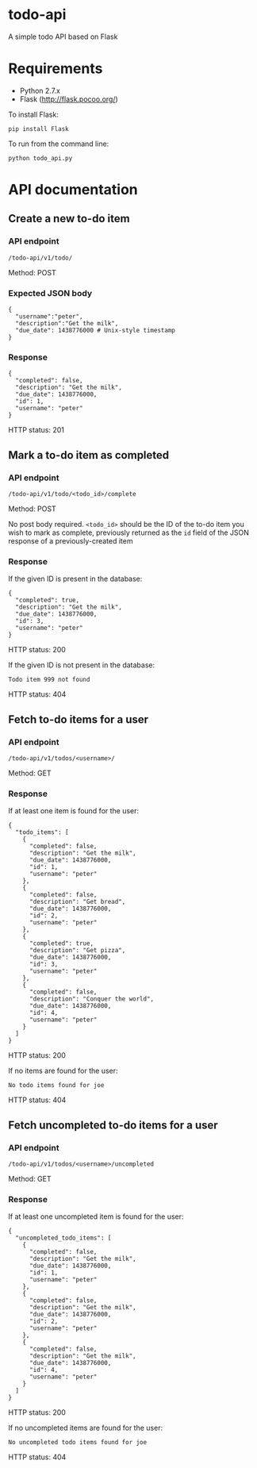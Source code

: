 # todo-api
A simple todo API based on Flask

# Requirements

- Python 2.7.x
- Flask (http://flask.pocoo.org/)

To install Flask:

    pip install Flask

To run from the command line:

    python todo_api.py

# API documentation

## Create a new to-do item

### API endpoint

    /todo-api/v1/todo/

Method: POST

### Expected JSON body

    {
      "username":"peter",
      "description":"Get the milk",
      "due_date": 1438776000 # Unix-style timestamp
    }

### Response

    {
      "completed": false,
      "description": "Get the milk",
      "due_date": 1438776000,
      "id": 1,
      "username": "peter"
    }

HTTP status: 201

## Mark a to-do item as completed

### API endpoint

    /todo-api/v1/todo/<todo_id>/complete

Method: POST

No post body required. `<todo_id>` should be the ID of the to-do item you wish to mark as complete, previously returned
as the `id` field of the JSON response of a previously-created item

### Response

If the given ID is present in the database:

    {
      "completed": true,
      "description": "Get the milk",
      "due_date": 1438776000,
      "id": 3,
      "username": "peter"
    }

HTTP status: 200

If the given ID is not present in the database:

    Todo item 999 not found

HTTP status: 404

## Fetch to-do items for a user

### API endpoint

    /todo-api/v1/todos/<username>/

Method: GET

### Response

If at least one item is found for the user:

    {
      "todo_items": [
        {
          "completed": false,
          "description": "Get the milk",
          "due_date": 1438776000,
          "id": 1,
          "username": "peter"
        },
        {
          "completed": false,
          "description": "Get bread",
          "due_date": 1438776000,
          "id": 2,
          "username": "peter"
        },
        {
          "completed": true,
          "description": "Get pizza",
          "due_date": 1438776000,
          "id": 3,
          "username": "peter"
        },
        {
          "completed": false,
          "description": "Conquer the world",
          "due_date": 1438776000,
          "id": 4,
          "username": "peter"
        }
      ]
    }

HTTP status: 200

If no items are found for the user:

    No todo items found for joe

HTTP status: 404

## Fetch uncompleted to-do items for a user

### API endpoint

    /todo-api/v1/todos/<username>/uncompleted

Method: GET

### Response

If at least one uncompleted item is found for the user:

    {
      "uncompleted_todo_items": [
        {
          "completed": false,
          "description": "Get the milk",
          "due_date": 1438776000,
          "id": 1,
          "username": "peter"
        },
        {
          "completed": false,
          "description": "Get the milk",
          "due_date": 1438776000,
          "id": 2,
          "username": "peter"
        },
        {
          "completed": false,
          "description": "Get the milk",
          "due_date": 1438776000,
          "id": 4,
          "username": "peter"
        }
      ]
    }

HTTP status: 200

If no uncompleted items are found for the user:

    No uncompleted todo items found for joe

HTTP status: 404